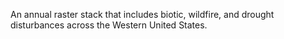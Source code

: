 An annual raster stack that includes biotic, wildfire, and drought disturbances across the Western United States.
